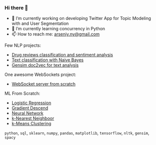 ### Hi there 👋

- 🔭 I’m currently working on developing Twitter App for Topic Modeling with and User Segmentation
- 🌱 I’m currently learning concurrency in Python
- 📫 How to reach me: arseniy.ny@gmail.com

Few NLP projects:

- <a target="_blank" href="https://github.com/arseniyturin/Drug-Review-Classification">Drug reviews classification and sentiment analysis</a>
- <a target="_blank" href="https://github.com/arseniyturin/nlp_multinomial_naive_bayes">Text classification with Naive Bayes</a>
- <a target="_blank" href="https://github.com/arseniyturin/doc2vec">Gensim doc2vec for text analysis</a>

One awesome WebSockets project:

- <a target="_blank" href="https://github.com/arseniyturin/python-websocket">WebSocket server from scratch</a>

ML From Scratch:

- <a target="_blank" href="https://github.com/arseniyturin/Logistic-Regression">Logistic Regression</a>
- <a target="_blank" href="https://github.com/arseniyturin/SGD-From-Scratch">Gradient Descend</a>
- <a target="_blank" href="https://github.com/arseniyturin/Neural-Network-From-Scratch">Neural Network</a>
- <a target="_blank" href="https://github.com/arseniyturin/knn_from_scratch">k-Nearest Neighboor</a>
- <a target="_blank" href="https://github.com/arseniyturin/kmeans_from_scratch">k-Means Clustering</a>

`python`, `sql`, `sklearn`, `numpy`, `pandas`, `matplotlib`, `tensorflow`, `nltk`, `gensim`, `spacy`

<!--
**arseniyturin/arseniyturin** is a ✨ _special_ ✨ repository because its `README.md` (this file) appears on your GitHub profile.

Here are some ideas to get you started:

- 🔭 I’m currently working on ...
- 🌱 I’m currently learning ...
- 👯 I’m looking to collaborate on ...
- 🤔 I’m looking for help with ...
- 💬 Ask me about ...
- 📫 How to reach me: ...
- 😄 Pronouns: ...
- ⚡ Fun fact: ...
-->

